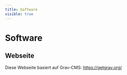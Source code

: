 ```yaml
---
title: Software
visible: true
---
```


# Software

## Webseite

Diese Webseite basiert auf Grav-CMS: https://getgrav.org/